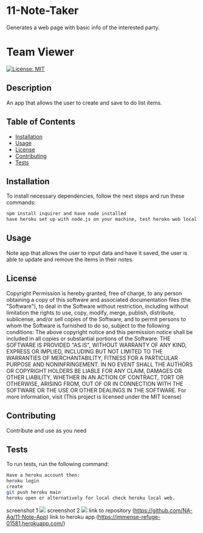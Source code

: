 # 11-Note-Taker
Generates a web page with basic info of the interested party. 

# Team Viewer
[![License: MIT](https://img.shields.io/badge/License-MIT-yellow.svg)](https://opensource.org/licenses/MIT)
## Description
An app that allows the user to create and save to do list items. 
## Table of Contents 
- [Installation](#installation)
- [Usage](#usage)
- [License](#license)
- [Contributing](#contributing)
- [Tests](#tests)

## Installation
To install necessary dependencies, follow the next steps and run these commands:
```bash
npm install inquirer and have node installed
have heroku set up with node.js on your machine, test heroko web local for issues. 
```
## Usage
Note app that allows the user to input data and have it saved, the user is able to update and remove the items in their notes.  

## License
    
  Copyright <YEAR> <COPYRIGHT HOLDER>
  Permission is hereby granted, free of charge, to any person obtaining a copy of this software and associated documentation files (the "Software"), to deal in the Software without restriction, including without limitation the rights to use, copy, modify, merge, publish, distribute, sublicense, and/or sell copies of the Software, and to permit persons to whom the Software is furnished to do so, subject to the following conditions:
  The above copyright notice and this permission notice shall be included in all copies or substantial portions of the Software.
  THE SOFTWARE IS PROVIDED "AS IS", WITHOUT WARRANTY OF ANY KIND, EXPRESS OR IMPLIED, INCLUDING BUT NOT LIMITED TO THE WARRANTIES OF MERCHANTABILITY, FITNESS FOR A PARTICULAR PURPOSE AND NONINFRINGEMENT. IN NO EVENT SHALL THE AUTHORS OR COPYRIGHT HOLDERS BE LIABLE FOR ANY CLAIM, DAMAGES OR OTHER LIABILITY, WHETHER IN AN ACTION OF CONTRACT, TORT OR OTHERWISE, ARISING FROM, OUT OF OR IN CONNECTION WITH THE SOFTWARE OR THE USE OR OTHER DEALINGS IN THE SOFTWARE.
  For more information, visit (This project is licensed under the MIT license)
  
  
## Contributing
Contribute and use as you need
## Tests
To run tests, run the following command:
```bash
Have a heroku account then:
heroku login
create
git push heroku main
heroku open or alternatively for local check heroku local web. 
```
screenshot 1  ![](./images/11-screenshot-1.PNG)
screenshot 2  ![](./images/11-screenshot-2.PNG)
link to repository (https://github.com/NA-Ag/11-Note-App)
link to heroku app (https://immense-refuge-01581.herokuapp.com/)
